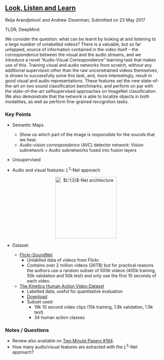 ## [Look, Listen and Learn](https://arxiv.org/abs/1705.08168)
Relja Arandjelović and Andrew Zisserman, Submitted on 23 May 2017

TLDR; DeepMind

We consider the question: what can be learnt by looking
at and listening to a large number of unlabelled videos?
There is a valuable, but so far untapped, source of information
contained in the video itself – the correspondence
between the visual and the audio streams, and we introduce
a novel “Audio-Visual Correspondence” learning task
that makes use of this. Training visual and audio networks
from scratch, without any additional supervision other than
the raw unconstrained videos themselves, is shown to successfully
solve this task, and, more interestingly, result in
good visual and audio representations. These features set
the new state-of-the-art on two sound classification benchmarks,
and perform on par with the state-of-the-art selfsupervised
approaches on ImageNet classification. We also
demonstrate that the network is able to localize objects in
both modalities, as well as perform fine-grained recognition
tasks.

### Key Points
* Semantic Maps
  * Show us which part of the image is responsible for the sounds that we hear.
  * *Audio-vision correspondence* (AVC) detector network: Vision subnetwork + Audio subnetworks fused into fusion layers
* Unsupervised
* Audio and visual features: $L^{3}$-Net approach
  <p align="center">
  <img src="https://github.com/gcunhase/PaperNotes/blob/master/notes/imgs/looklistenlearn_l3net.png" width="200" alt="$L^{3}$-Net architecture">
  </p>

* Dataset:
  * [Flickr-SoundNet](https://arxiv.org/abs/1610.09001)
    * Unlablled data of videos from Flickr.
    * Contains over 2 million videos (26TB) but for practical reasons the authors use a random subset of 500k videos (400k training, 50k validation and 50k test) and only use the first 10 seconds of each video.
  * [The Kinetics Human Action Video Dataset](https://arxiv.org/abs/1705.06950)
    * Labelled data, useful for quantitative evaluation
    * [Download](https://deepmind.com/research/open-source/open-source-datasets/kinetics/)
    * Subset used:
      * 19k 10 second video clips (15k training, 1.9k validation, 1.9k test)
      * 34 human action classes

### Notes / Questions
* Review also available on [Two Minute Papers #184](https://www.youtube.com/watch?v=mL3CzZcBJZU).
* How many audio/visual features are extracted with the $L^{3}$-Net approach?

